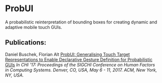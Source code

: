 # ProbUI
A probabilistic reinterpretation of bounding boxes for creating dynamic and adaptive mobile touch GUIs.



## Publications:
Daniel Buschek, Florian Alt
[ProbUI: Generalising Touch Target Representations to Enable Declarative Gesture Definition for Probabilistic GUIs](http://www.medien.ifi.lmu.de/forschung/publikationen/detail?pub=buschek2017chi)
*In CHI '17: Proceedings of the SIGCHI Conference on Human Factors in Computing Systems. Denver, CO, USA, May 6 - 11, 2017. ACM, New York, NY, USA.*

